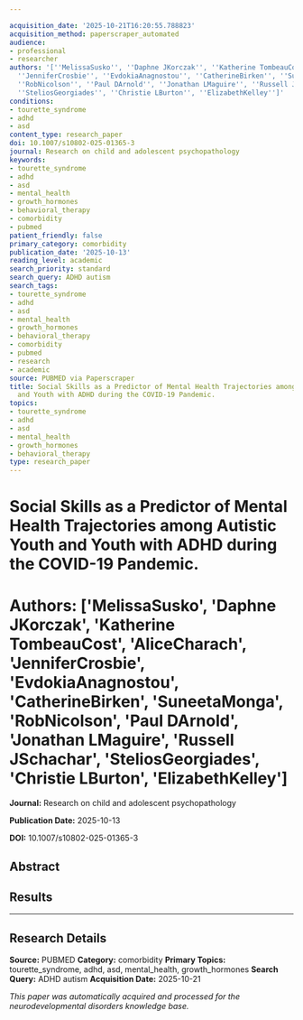 ```yaml
---

acquisition_date: '2025-10-21T16:20:55.788823'
acquisition_method: paperscraper_automated
audience:
- professional
- researcher
authors: '[''MelissaSusko'', ''Daphne JKorczak'', ''Katherine TombeauCost'', ''AliceCharach'',
  ''JenniferCrosbie'', ''EvdokiaAnagnostou'', ''CatherineBirken'', ''SuneetaMonga'',
  ''RobNicolson'', ''Paul DArnold'', ''Jonathan LMaguire'', ''Russell JSchachar'',
  ''SteliosGeorgiades'', ''Christie LBurton'', ''ElizabethKelley'']'
conditions:
- tourette_syndrome
- adhd
- asd
content_type: research_paper
doi: 10.1007/s10802-025-01365-3
journal: Research on child and adolescent psychopathology
keywords:
- tourette_syndrome
- adhd
- asd
- mental_health
- growth_hormones
- behavioral_therapy
- comorbidity
- pubmed
patient_friendly: false
primary_category: comorbidity
publication_date: '2025-10-13'
reading_level: academic
search_priority: standard
search_query: ADHD autism
search_tags:
- tourette_syndrome
- adhd
- asd
- mental_health
- growth_hormones
- behavioral_therapy
- comorbidity
- pubmed
- research
- academic
source: PUBMED via Paperscraper
title: Social Skills as a Predictor of Mental Health Trajectories among Autistic Youth
  and Youth with ADHD during the COVID-19 Pandemic.
topics:
- tourette_syndrome
- adhd
- asd
- mental_health
- growth_hormones
- behavioral_therapy
type: research_paper
---
```




# Social Skills as a Predictor of Mental Health Trajectories among Autistic Youth and Youth with ADHD during the COVID-19 Pandemic.

# **Authors:** ['MelissaSusko', 'Daphne JKorczak', 'Katherine TombeauCost', 'AliceCharach', 'JenniferCrosbie', 'EvdokiaAnagnostou', 'CatherineBirken', 'SuneetaMonga', 'RobNicolson', 'Paul DArnold', 'Jonathan LMaguire', 'Russell JSchachar', 'SteliosGeorgiades', 'Christie LBurton', 'ElizabethKelley']

**Journal:** Research on child and adolescent psychopathology

**Publication Date:** 2025-10-13

**DOI:** 10.1007/s10802-025-01365-3

## Abstract

## Results

---

## Research Details

**Source:** PUBMED
**Category:** comorbidity
**Primary Topics:** tourette_syndrome, adhd, asd, mental_health, growth_hormones
**Search Query:** ADHD autism
**Acquisition Date:** 2025-10-21

*This paper was automatically acquired and processed for the neurodevelopmental disorders knowledge base.*
